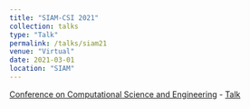 ```yaml
---
title: "SIAM-CSI 2021"
collection: talks
type: "Talk"
permalink: /talks/siam21
venue: "Virtual"
date: 2021-03-01
location: "SIAM"
---
```


[Conference on Computational Science and Engineering](https://www.siam.org/conferences/cm/conference/cse21) - [Talk](https://meetings.siam.org/sess/dsp_programsess.cfm?SESSIONCODE=69882)